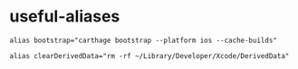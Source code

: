 # useful-aliases

`alias bootstrap="carthage bootstrap --platform ios --cache-builds"`

`alias clearDerivedData="rm -rf ~/Library/Developer/Xcode/DerivedData"`
